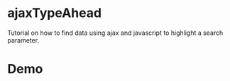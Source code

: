 # ajaxTypeAhead
Tutorial on how to find data using ajax and javascript to highlight a search parameter.
# Demo
